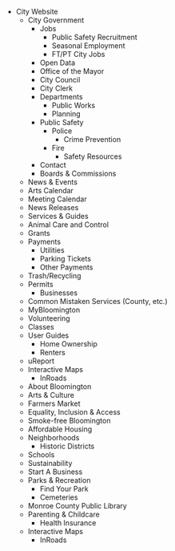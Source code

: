 * City Website
  * City Government
    * Jobs
      * Public Safety Recruitment
      * Seasonal Employment
      * FT/PT City Jobs
    * Open Data
    * Office of the Mayor
    * City Council
    * City Clerk
    * Departments
      * Public Works
      * Planning
    * Public Safety
      * Police
        * Crime Prevention
      * Fire
        * Safety Resources
    * Contact
    * Boards & Commissions
  *  News & Events
    * Arts Calendar
    * Meeting Calendar
    * News Releases
  *  Services & Guides
    * Animal Care and Control
    * Grants
    * Payments
      * Utilities
      * Parking Tickets
      * Other Payments
    * Trash/Recycling
    * Permits
      * Businesses
    * Common Mistaken Services (County, etc.)
    * MyBloomington
    * Volunteering
    * Classes
    * User Guides
      * Home Ownership
      * Renters
    * uReport
    * Interactive Maps
      * InRoads
  *  About Bloomington
    * Arts & Culture
    * Farmers Market
    * Equality, Inclusion & Access
    * Smoke-free Bloomington
    * Affordable Housing
    * Neighborhoods
      * Historic Districts
    * Schools
    * Sustainability
    * Start A Business
    * Parks & Recreation
      * Find Your Park
      * Cemeteries
    * Monroe County Public Library
    * Parenting & Childcare
      * Health Insurance
    * Interactive Maps
      * InRoads

